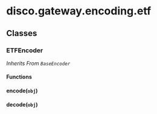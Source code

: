 # disco.gateway.encoding.etf









## Classes

### ETFEncoder


_Inherits From `BaseEncoder`_








#### Functions



#### encode(<code>obj</code>)








#### decode(<code>obj</code>)










